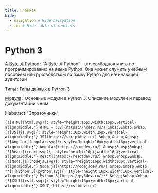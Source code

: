 ```yaml
---
title: Главная
hide:
  - navigation # Hide navigation
  - toc # Hide table of contents
---
```


# Python 3

<div class="layout layout2" markdown="1">

<div class="cell" markdown="1">

[A Byte of Python](/bop/)
: “A Byte of Python” – это свободная книга по программированию на языке Python. Она может служить учебным пособием или руководством по языку Python для начинающей аудитории

</div>

<div class="cell" markdown="1">

[Типы](/types/index.md)
: Типы данных в Python 3

[Модули](/modules/index.md)
: Основные модули в Python 3. Описание модулей и перевод документации к ним

</div>

</div>

!!!abstract "Справочники"

    [![HTML](html.svg){: style="height:16px;width:16px;vertical-align:middle;"} HTML + CSS](https://hcdev.ru/) &nbsp;&nbsp;&nbsp;
    [![JS](js.svg){: style="height:16px;width:16px;vertical-align:middle;"} JS](https://scriptdev.ru/) &nbsp;&nbsp;&nbsp;
    [![Angular](angular.svg){: style="height:16px;width:16px;vertical-align:middle;"} Angular](https://angdev.ru/) &nbsp;&nbsp;&nbsp;
    [![React](react.svg){: style="height:16px;width:16px;vertical-align:middle;"} React](https://reactdev.ru/) &nbsp;&nbsp;&nbsp;
    [![Node.js](nodejs.svg){: style="height:16px;width:16px;vertical-align:middle;"} Node.js](https://nodejsdev.ru/) &nbsp;&nbsp;&nbsp;
    **[![Python 3](python.svg){: style="height:16px;width:16px;vertical-align:middle;"} Python 3](https://py3dev.ru/)** &nbsp;&nbsp;&nbsp;
    [![XSLT](xslt.svg){: style="height:16px;width:16px;vertical-align:middle;"} XSLT](https://xsltdev.ru/)

